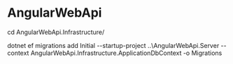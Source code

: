 # AngularWebApi

cd AngularWebApi.Infrastructure/

dotnet ef migrations add Initial --startup-project ..\AngularWebApi.Server --context AngularWebApi.Infrastructure.ApplicationDbContext -o Migrations